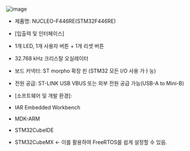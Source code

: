 ![image](https://github.com/user-attachments/assets/6656cdb4-7bef-42f4-83fd-bdc74452191d)

- 제품명: NUCLEO-F446RE(STM32F446RE)
- [입출력 및 인터페이스]
- 1개 LED, 1개 사용자 버튼 + 1개 리셋 버튼
- 32.768 kHz 크리스탈 오실레이터
- 보드 커넥터: ST morpho 확장 핀 (STM32 모든 I/O 사용 가ㅏ능)
- 전원 공급: ST-LINK USB VBUS 또는 외부 전원 공급 가능(USB-A to Mini-B)
  
- [소프트웨어 및 개발 환경]:
- IAR Embedded Workbench
- MDK-ARM
- STM32CubeIDE
- STM32CubeMX <- 이를 활용하여 FreeRTOS를 쉽게 설정할 수 있음.
